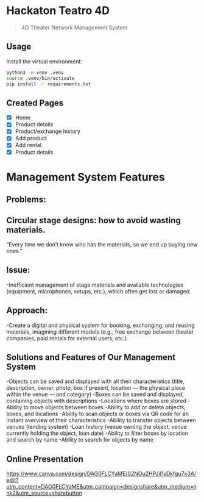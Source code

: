 # Hackaton Teatro 4D

> 4D Theater Network Management System

## Usage

Install the virtual environment:

```sh
python3 -m venv .venv
source .venv/bin/activate
pip install -r requirements.txt
```



## Created Pages

- [x] Home
- [x] Product details
- [x] Product/exchange history
- [x] Add product
- [x] Add rental
- [x] Product details

# Management System Features

## Problems:

## Circular stage designs: how to avoid wasting materials.
“Every time we don’t know who has the materials, so we end up buying new ones.”

## Issue:
-Inefficient management of stage materials and available technologies (equipment, microphones, setups, etc.), which often get lost or damaged.

## Approach:
-Create a digital and physical system for booking, exchanging, and reusing materials, imagining different models (e.g., free exchange between theater companies, paid rentals for external users, etc.).

## Solutions and Features of Our Management System
-Objects can be saved and displayed with all their characteristics (title, description, owner, photo, box if present, location — the physical place within the venue — and category)
-Boxes can be saved and displayed, containing objects with descriptions
-Locations where boxes are stored
-Ability to move objects between boxes
-Ability to add or delete objects, boxes, and locations
-Ability to scan objects or boxes via QR code for an instant overview of their characteristics
-Ability to transfer objects between venues (lending system)
-Loan history (venue owning the object, venue currently holding the object, loan date)
-Ability to filter boxes by location and search by name
-Ability to search for objects by name

## Online Presentation
https://www.canva.com/design/DAG0FLCYaME/02NOu2HPJiI1sDkfgu7x3A/edit?utm_content=DAG0FLCYaME&utm_campaign=designshare&utm_medium=link2&utm_source=sharebutton


